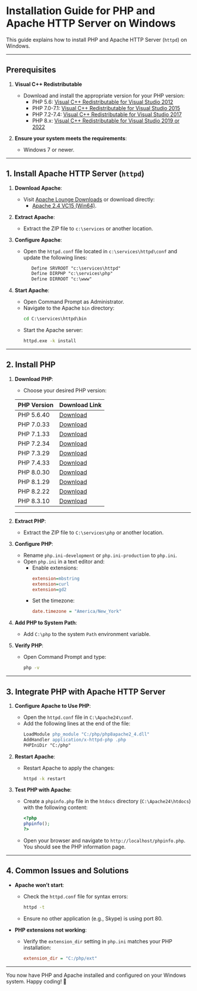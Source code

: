 # Installation Guide for PHP and Apache HTTP Server on Windows

This guide explains how to install PHP and Apache HTTP Server (`httpd`) on Windows.

---

## Prerequisites

1. **Visual C++ Redistributable**
   - Download and install the appropriate version for your PHP version:
     - PHP 5.6: [Visual C++ Redistributable for Visual Studio 2012](https://www.microsoft.com/en-us/download/details.aspx?id=30679)
     - PHP 7.0-7.1: [Visual C++ Redistributable for Visual Studio 2015](https://www.microsoft.com/en-us/download/details.aspx?id=48145)
     - PHP 7.2-7.4: [Visual C++ Redistributable for Visual Studio 2017](https://aka.ms/vs/16/release/vc_redist.x64.exe)
     - PHP 8.x: [Visual C++ Redistributable for Visual Studio 2019 or 2022](https://aka.ms/vs/17/release/vc_redist.x64.exe)

2. **Ensure your system meets the requirements**:
   - Windows 7 or newer.

---

## 1. Install Apache HTTP Server (`httpd`)

1. **Download Apache**:
   - Visit [Apache Lounge Downloads](https://www.apachelounge.com/download/) or download directly:
     - [Apache 2.4 VC15 (Win64)](https://www.apachelounge.com/download/VS16/binaries/httpd-2.4.57-win64-VS16.zip).

2. **Extract Apache**:
   - Extract the ZIP file to `c:\services` or another location.
3. **Configure Apache**:
   - Open the `httpd.conf` file located in `c:\services\httpd\conf` and update the following lines:
     ```apache
        Define SRVROOT "c:\services\httpd"
        Define DIRPHP "c:\services\php"
        Define DIRROOT "c:\www"
     ```

4. **Start Apache**:
   - Open Command Prompt as Administrator.
   - Navigate to the Apache `bin` directory:
     ```cmd
     cd C:\services\httpd\bin
     ```
   - Start the Apache server:
     ```cmd
     httpd.exe -k install
     ```

---

## 2. Install PHP

1. **Download PHP**:
   - Choose your desired PHP version:

    | PHP Version | Download Link |
    |-------------|---------------|
    | PHP 5.6.40  | [Download](https://windows.php.net/downloads/releases/archives/php-5.6.40-Win32-VC11-x64.zip) |
    | PHP 7.0.33  | [Download](https://windows.php.net/downloads/releases/archives/php-7.0.33-Win32-VC14-x64.zip) |
    | PHP 7.1.33  | [Download](https://windows.php.net/downloads/releases/archives/php-7.1.33-Win32-VC14-x64.zip) |
    | PHP 7.2.34  | [Download](https://windows.php.net/downloads/releases/archives/php-7.2.34-Win32-VC15-x64.zip) |
    | PHP 7.3.29  | [Download](https://windows.php.net/downloads/releases/archives/php-7.3.29-Win32-VC15-x64.zip) |
    | PHP 7.4.33  | [Download](https://windows.php.net/downloads/releases/archives/php-7.4.33-Win32-vc15-x64.zip) |
    | PHP 8.0.30  | [Download](https://windows.php.net/downloads/releases/archives/php-8.0.30-Win32-vs16-x64.zip) |
    | PHP 8.1.29  | [Download](https://windows.php.net/downloads/releases/archives/php-8.1.29-Win32-vs16-x64.zip) |
    | PHP 8.2.22  | [Download](https://windows.php.net/downloads/releases/archives/php-8.2.22-Win32-vs16-x64.zip) |
    | PHP 8.3.10  | [Download](https://windows.php.net/downloads/releases/archives/php-8.3.10-Win32-vs16-x64.zip) |

    ---

2. **Extract PHP**:
   - Extract the ZIP file to `C:\services\php` or another location.

3. **Configure PHP**:
   - Rename `php.ini-development` or `php.ini-production` to `php.ini`.
   - Open `php.ini` in a text editor and:
     - Enable extensions:
       ```ini
       extension=mbstring
       extension=curl
       extension=gd2
       ```
     - Set the timezone:
       ```ini
       date.timezone = "America/New_York"
       ```

4. **Add PHP to System Path**:
   - Add `C:\php` to the system `Path` environment variable.

5. **Verify PHP**:
   - Open Command Prompt and type:
     ```cmd
     php -v
     ```

---

## 3. Integrate PHP with Apache HTTP Server

1. **Configure Apache to Use PHP**:
   - Open the `httpd.conf` file in `C:\Apache24\conf`.
   - Add the following lines at the end of the file:
     ```apache
     LoadModule php_module "C:/php/php8apache2_4.dll"
     AddHandler application/x-httpd-php .php
     PHPIniDir "C:/php"
     ```

2. **Restart Apache**:
   - Restart Apache to apply the changes:
     ```cmd
     httpd -k restart
     ```

3. **Test PHP with Apache**:
   - Create a `phpinfo.php` file in the `htdocs` directory (`C:\Apache24\htdocs`) with the following content:
     ```php
     <?php
     phpinfo();
     ?>
     ```
   - Open your browser and navigate to `http://localhost/phpinfo.php`. You should see the PHP information page.

---

## 4. Common Issues and Solutions

- **Apache won’t start**:
  - Check the `httpd.conf` file for syntax errors:
    ```cmd
    httpd -t
    ```
  - Ensure no other application (e.g., Skype) is using port 80.

- **PHP extensions not working**:
  - Verify the `extension_dir` setting in `php.ini` matches your PHP installation:
    ```ini
    extension_dir = "C:/php/ext"
    ```

---

You now have PHP and Apache installed and configured on your Windows system. Happy coding! 🎉